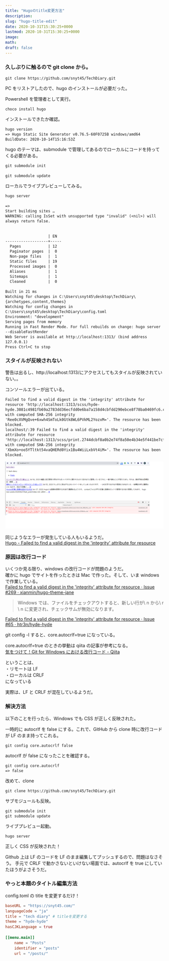 ```yaml
---
title: "Hugoのtitle変更方法"
description:
slug: "hugo-title-edit"
date: 2020-10-31T15:30:25+0000
lastmod: 2020-10-31T15:30:25+0000
image:
math:
draft: false
---
```


### 久しぶりに触るので git clone から。

```
git clone https://github.com/snyt45/TechDiary.git
```

PC をリストアしたので、hugo のインストールが必要だった。

Powershell を管理者として実行。

```
choco install hugo
```

インストールできたか確認。

```
hugo version
=> Hugo Static Site Generator v0.76.5-60F0725B windows/amd64 BuildDate: 2020-10-14T15:16:53Z
```

hugo のテーマは、submodule で管理してあるのでローカルにコードを持ってくる必要がある。

```
git submodule init

git submodule update
```

ローカルでライブプレビューしてみる。

```
hugo server

=>
Start building sites …
WARNING: calling IsSet with unsupported type "invalid" (<nil>) will always return false.


                   | EN
-------------------+-----
  Pages            | 12
  Paginator pages  |  0
  Non-page files   |  1
  Static files     | 19
  Processed images |  0
  Aliases          |  1
  Sitemaps         |  1
  Cleaned          |  0

Built in 21 ms
Watching for changes in C:\Users\snyt45\desktop\TechDiary\{archetypes,content,themes}
Watching for config changes in C:\Users\snyt45\desktop\TechDiary\config.toml
Environment: "development"
Serving pages from memory
Running in Fast Render Mode. For full rebuilds on change: hugo server --disableFastRender
Web Server is available at http://localhost:1313/ (bind address 127.0.0.1)
Press Ctrl+C to stop
```

### スタイルが反映されない

警告は出るし、http://localhost:1313/にアクセスしてもスタイルが反映されていない。。

コンソールエラーが出ている。

```
Failed to find a valid digest in the 'integrity' attribute for resource 'http://localhost:1313/scss/hyde-hyde.3081c4981fb69a2783dd36ecfdd0e6ba7a158d4cbfdd290ebce8f78ba0469fc6.css' with computed SHA-256 integrity 'Ree0cXVMgQve+6xwh4SmToLk0Gtk8WL6PVkML2YozxM='. The resource has been blocked.
localhost/:39 Failed to find a valid digest in the 'integrity' attribute for resource 'http://localhost:1313/scss/print.2744dcbf8a0b2e74f8a50e4b34e5f441be7cf93cc7de27029121c6a09f9e77bc.css' with computed SHA-256 integrity 'XbmXo+oo5YTltkt54vaQHERd0Yix1Bu4WiiLxbVt4iM='. The resource has been blocked.
```

![コンソールエラー](console-error.png)

同じようなエラーが発生している人もいるようだ。  
[Hugo - Failed to find a valid digest in the 'integrity' attribute for resource](https://blog.gerardbeckerleg.com/posts/hugo-failed-to-find-a-valid-digest-in-the-integrity-attribute-for-resource/)

### 原因は改行コード

いくつか見る限り、windows の改行コードが問題のようだ。  
確かに hugo でサイトを作ったときは Mac で作った。そして、いま windows で作業している。  
[Failed to find a valid digest in the 'integrity' attribute for resource · Issue \#269 · xianmin/hugo\-theme\-jane](https://github.com/xianmin/hugo-theme-jane/issues/269)

> Windows では、ファイルをチェックアウトすると、新しい行が\ n から\ r \ n に変更され、チェックサムが無効になります。

[Failed to find a valid digest in the 'integrity' attribute for resource · Issue \#65 · htr3n/hyde\-hyde](https://github.com/htr3n/hyde-hyde/issues/65)

git config -l すると、core.autocrlf=true になっている。

core.autocrlf=true のときの挙動は qiita の記事が参考になる。  
[気をつけて！Git for Windows における改行コード \- Qiita](https://qiita.com/uggds/items/00a1974ec4f115616580)

ということは、  
・リモートは LF  
・ローカルは CRLF  
になっている

実際は、LF と CRLF が混在しているようだ。

### 解決方法

以下のことを行ったら、Windows でも CSS が正しく反映された。

一時的に autocrlf を false にする。これで、GitHub から clone 時に改行コードが LF のまま持ってこれる。

```
git config core.autocrlf false
```

autocrlf が false になったことを確認する。

```
git config core.autocrlf
=> false
```

改めて、clone

```
git clone https://github.com/snyt45/TechDiary.git
```

サブモジュールも反映。

```
git submodule init
git submodule update
```

ライブプレビュー起動。

```
hugo server
```

正しく CSS が反映された！

Github 上は LF のコードを LF のまま編集してプッシュするので、問題はなさそう。
手元で CRLF で動かさないといけない場面では、autocrlf を true にしていたほうがよさそうだ。

### やっと本題のタイトル編集方法

config.toml の title を変更するだけ！

```toml
baseURL = "https://snyt45.com/"
languageCode = "ja"
title = "tech diary" # titleを変更する
theme = "hyde-hyde"
hasCJKLanguage = true

[[menu.main]]
    name = "Posts"
    identifier = "posts"
    url = "/posts/"
```
